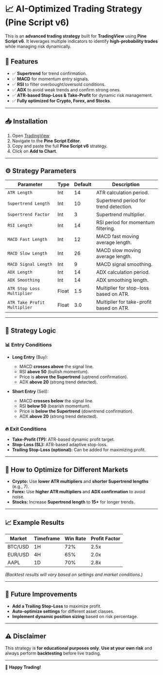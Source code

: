 # 📈 AI-Optimized Trading Strategy (Pine Script v6)

This is an **advanced trading strategy** built for **TradingView** using **Pine Script v6**. It leverages multiple indicators to identify **high-probability trades** while managing risk dynamically.

## 📌 Features
- ✅ **Supertrend** for trend confirmation.
- ✅ **MACD** for momentum entry signals.
- ✅ **RSI** to filter overbought/oversold conditions.
- ✅ **ADX** to avoid weak trends and confirm strong ones.
- ✅ **ATR-based Stop-Loss & Take-Profit** for dynamic risk management.
- ✅ **Fully optimized for Crypto, Forex, and Stocks**.

---

## 📥 Installation
1. Open [TradingView](https://www.tradingview.com/)
2. Navigate to the **Pine Script Editor**.
3. Copy and paste the full **Pine Script v6** strategy.
4. Click on **Add to Chart**.

---

## ⚙️ Strategy Parameters

| Parameter            | Type  | Default | Description |
|----------------------|------|---------|-------------|
| `ATR Length`        | Int  | 14      | ATR calculation period. |
| `Supertrend Length` | Int  | 10      | Supertrend period for trend detection. |
| `Supertrend Factor` | Int  | 3       | Supertrend multiplier. |
| `RSI Length`        | Int  | 14      | RSI period for momentum filtering. |
| `MACD Fast Length`  | Int  | 12      | MACD fast moving average length. |
| `MACD Slow Length`  | Int  | 26      | MACD slow moving average length. |
| `MACD Signal Length`| Int  | 9       | MACD signal smoothing. |
| `ADX Length`        | Int  | 14      | ADX calculation period. |
| `ADX Smoothing`     | Int  | 14      | ADX smoothing length. |
| `ATR Stop Loss Multiplier` | Float | 1.5 | Multiplier for stop-loss based on ATR. |
| `ATR Take Profit Multiplier` | Float | 3.0 | Multiplier for take-profit based on ATR. |

---

## 🎯 Strategy Logic
### 📊 **Entry Conditions**
- **Long Entry** (Buy):
  - MACD **crosses above** the signal line.
  - RSI **above 50** (bullish momentum).
  - Price is **above the Supertrend** (uptrend confirmation).
  - ADX **above 20** (strong trend detected).

- **Short Entry** (Sell):
  - MACD **crosses below** the signal line.
  - RSI **below 50** (bearish momentum).
  - Price is **below the Supertrend** (downtrend confirmation).
  - ADX **above 20** (strong trend detected).

### 🔥 **Exit Conditions**
- **Take-Profit (TP):** ATR-based dynamic profit target.
- **Stop-Loss (SL):** ATR-based adaptive stop-loss.
- **Trailing Stop-Loss (optional):** Can be added for maximizing profit.

---

## 🔧 **How to Optimize for Different Markets**
- **Crypto:** Use **lower ATR multipliers** and **shorter Supertrend lengths** (e.g., 7).
- **Forex:** Use **higher ATR multipliers** and **ADX confirmation** to avoid noise.
- **Stocks:** Increase **Supertrend length** to **15+** for longer trends.

---

## 📈 **Example Results**
| Market  | Timeframe | Win Rate | Profit Factor |
|---------|----------|----------|---------------|
| BTC/USD | 1H       | 72%      | 2.5x          |
| EUR/USD | 4H       | 65%      | 2.0x          |
| AAPL    | 1D       | 70%      | 2.8x          |

*(Backtest results will vary based on settings and market conditions.)*

---

## 🔮 Future Improvements
- **Add a Trailing Stop-Loss** to maximize profit.
- **Auto-optimize settings** for different asset classes.
- **Implement dynamic position sizing** based on risk percentage.

---

## ⚠️ Disclaimer
This strategy is **for educational purposes only**. **Use at your own risk** and always perform **backtesting** before live trading.

---
🚀 **Happy Trading!**
